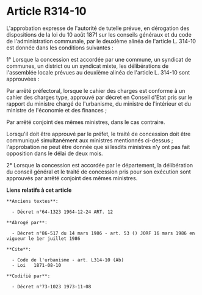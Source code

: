 # Article R314-10

L'approbation expresse de l'autorité de tutelle prévue, en dérogation des dispositions de la loi du 10 août 1871 sur les
conseils généraux et du code de l'administration communale, par le deuxième alinéa de l'article L. 314-10 est donnée dans les
conditions suivantes :

1° Lorsque la concession est accordée par une commune, un syndicat de communes, un district ou un syndicat mixte, les
délibérations de l'assemblée locale prévues au deuxième alinéa de l'article L. 314-10 sont approuvées :

Par arrêté préfectoral, lorsque le cahier des charges est conforme à un cahier des charges type, approuvé par décret en
Conseil d'Etat pris sur le rapport du ministre chargé de l'urbanisme, du ministre de l'intérieur et du ministre de l'économie
et des finances ;

Par arrêté conjoint des mêmes ministres, dans le cas contraire.

Lorsqu'il doit être approuvé par le préfet, le traité de concession doit être communiqué simultanément aux ministres
mentionnés ci-dessus ; l'approbation ne peut être donnée que si lesdits ministres n'y ont pas fait opposition dans le délai
de deux mois.

2° Lorsque la concession est accordée par le département, la délibération du conseil général et le traité de concession pris
pour son exécution sont approuvés par arrêté conjoint des mêmes ministres.

**Liens relatifs à cet article**

	**Anciens textes**:

	  - Décret n°64-1323 1964-12-24 ART. 12

	**Abrogé par**:

	  - Décret n°86-517 du 14 mars 1986 - art. 53 () JORF 16 mars 1986 en vigueur le 1er juillet 1986

	**Cite**:

	  - Code de l'urbanisme - art. L314-10 (Ab)
	  - Loi   1871-08-10

	**Codifié par**:

	  - Décret n°73-1023 1973-11-08
